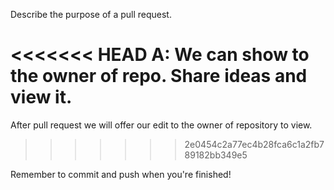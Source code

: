Describe the purpose of a pull request.

<<<<<<< HEAD
A: We can show to the owner of repo. Share ideas and view it.
=======
After pull request we will offer our edit to the owner of repository to view.
>>>>>>> 2e0454c2a77ec4b28fca6c1a2fb789182bb349e5


Remember to commit and push when you're finished!